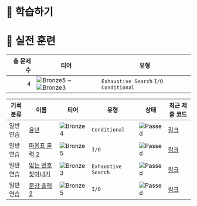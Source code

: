 # 📖 학습하기

# 🥇 실전 훈련
|총 문제 수|티어|유형|
|---:|---|---|
|4|![Bronze5][b5] ~ ![Bronze3][b3]|`Exhaustive Search` `I/O` `Conditional`|

|기록분류|이름|티어|유형|상태|최근 제출 코드|
|---|---|---|---|---|---|
|일반 연습|[윤년](https://www.codetree.ai/training-field/search/problems/leap-year)|![Bronze4][b4]|`Conditional`|![Passed][passed]|[링크](https://github.com/Baetaekyung/codetree-TILs/blob/main/231121/%EC%9C%A4%EB%85%84/leap-year.cpp)|
|일반 연습|[따옴표 출력 2](https://www.codetree.ai/training-field/search/problems/print-quote-2)|![Bronze5][b5]|`I/O`|![Passed][passed]|[링크](https://github.com/Baetaekyung/codetree-TILs/blob/main/231121/%EB%94%B0%EC%98%B4%ED%91%9C%20%EC%B6%9C%EB%A0%A5%202/print-quote-2.cpp)|
|일반 연습|[없는 번호 찾아내기](https://www.codetree.ai/training-field/search/problems/find-missing-number)|![Bronze3][b3]|`Exhaustive Search`|![Passed][passed]|[링크](https://github.com/Baetaekyung/codetree-TILs/blob/main/231121/%EC%97%86%EB%8A%94%20%EB%B2%88%ED%98%B8%20%EC%B0%BE%EC%95%84%EB%82%B4%EA%B8%B0/find-missing-number.cpp)|
|일반 연습|[문장 출력 2](https://www.codetree.ai/training-field/search/problems/sentence-output-2)|![Bronze5][b5]|`I/O`|![Passed][passed]|[링크](https://github.com/Baetaekyung/codetree-TILs/blob/main/231121/%EB%AC%B8%EC%9E%A5%20%EC%B6%9C%EB%A0%A5%202/sentence-output-2.cpp)|










[b5]: https://img.shields.io/badge/Bronze_5-%235D3E31.svg
[b4]: https://img.shields.io/badge/Bronze_4-%235D3E31.svg
[b3]: https://img.shields.io/badge/Bronze_3-%235D3E31.svg
[b2]: https://img.shields.io/badge/Bronze_2-%235D3E31.svg
[b1]: https://img.shields.io/badge/Bronze_1-%235D3E31.svg
[s5]: https://img.shields.io/badge/Silver_5-%23394960.svg
[s4]: https://img.shields.io/badge/Silver_4-%23394960.svg
[s3]: https://img.shields.io/badge/Silver_3-%23394960.svg
[s2]: https://img.shields.io/badge/Silver_2-%23394960.svg
[s1]: https://img.shields.io/badge/Silver_1-%23394960.svg
[g5]: https://img.shields.io/badge/Gold_5-%23FFC433.svg
[g4]: https://img.shields.io/badge/Gold_4-%23FFC433.svg
[g3]: https://img.shields.io/badge/Gold_3-%23FFC433.svg
[g2]: https://img.shields.io/badge/Gold_2-%23FFC433.svg
[g1]: https://img.shields.io/badge/Gold_1-%23FFC433.svg
[p5]: https://img.shields.io/badge/Platinum_5-%2376DDD8.svg
[p4]: https://img.shields.io/badge/Platinum_4-%2376DDD8.svg
[p3]: https://img.shields.io/badge/Platinum_3-%2376DDD8.svg
[p2]: https://img.shields.io/badge/Platinum_2-%2376DDD8.svg
[p1]: https://img.shields.io/badge/Platinum_1-%2376DDD8.svg
[passed]: https://img.shields.io/badge/Passed-%23009D27.svg
[failed]: https://img.shields.io/badge/Failed-%23D24D57.svg
[easy]: https://img.shields.io/badge/쉬움-%235cb85c.svg?for-the-badge
[medium]: https://img.shields.io/badge/보통-%23FFC433.svg?for-the-badge
[hard]: https://img.shields.io/badge/어려움-%23D24D57.svg?for-the-badge